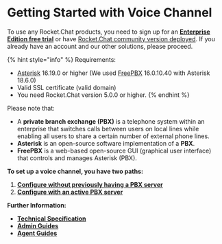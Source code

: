 # Getting Started with Voice Channel

To use any Rocket.Chat products, you need to sign up for an [**Enterprise Edition free trial**](https://docs.rocket.chat/guides/enterprise-edition-trial) or have [Rocket.Chat community version deployed](broken-reference). If you already have an account and our other solutions, please proceed.

{% hint style="info" %}
Requirements:

* [Asterisk](https://www.asterisk.org/) 16.19.0 or higher (We used [FreePBX](https://www.freepbx.org/) 16.0.10.40 with Asterisk 18.6.0)
* Valid SSL certificate (valid domain)
* You need Rocket.Chat version 5.0.0 or higher.&#x20;
{% endhint %}

Please note that:

* A **private branch exchange (PBX)**  is a telephone system within an enterprise that switches calls between users on local lines while enabling all users to share a certain number of external phone lines.&#x20;
* **Asterisk** is an open-source software implementation of a **PBX**.&#x20;
* **FreePBX** is a web-based open-source GUI (graphical user interface) that controls and manages Asterisk (PBX).

**To set up a voice channel, you have two paths:**

1. [**Configure without previously having a PBX server**](voice-channel-admin-guide/configure-without-previously-having-a-pbx-server/)
2. [**Configure with an active PBX server**](voice-channel-admin-guide/configure-with-an-active-pbx-server/)

**Further Information:**

* [**Technical Specification**](voice-channel-technical-specification.md)
* [**Admin Guides**](voice-channel-admin-guide/)
* [**Agent Guides**](voice-channel-agent-guides/)
